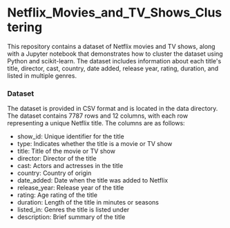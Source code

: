 # Netflix_Movies_and_TV_Shows_Clustering
This repository contains a dataset of Netflix movies and TV shows, along with a Jupyter notebook that demonstrates how to cluster the dataset using Python and scikit-learn. The dataset includes information about each title's title, director, cast, country, date added, release year, rating, duration, and listed in multiple genres.

### Dataset

The dataset is provided in CSV format and is located in the data directory. The dataset contains 7787 rows and 12 columns, with each row representing a unique Netflix title. The columns are as follows:

* show_id: Unique identifier for the title
* type: Indicates whether the title is a movie or TV show
* title: Title of the movie or TV show
* director: Director of the title
* cast: Actors and actresses in the title
* country: Country of origin
* date_added: Date when the title was added to Netflix
* release_year: Release year of the title
* rating: Age rating of the title
* duration: Length of the title in minutes or seasons
* listed_in: Genres the title is listed under
* description: Brief summary of the title
